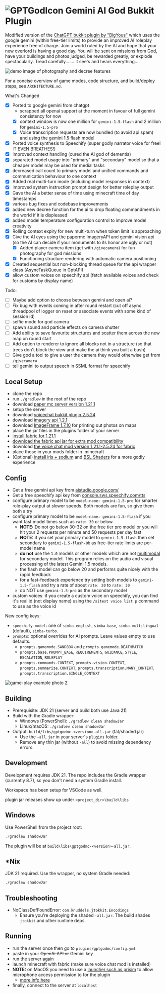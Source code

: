 # ![GPTGodIcon](./gemini64x64.png) Gemini AI God Bukkit Plugin
Modified version of the [ChatGPT bukkit plugin by "BigYous"](https://github.com/YOUSY0US3F/minecraft-gpt-god-plugin) which uses the google gemini (within free-tier limits) to provide an improved AI roleplay experience free of charge. Join a world ruled by the AI and hope that your new overlord is having a good day. You will be sent on missions from God, have your buildings and photos judged, be rewarded greatly, or explode spectacularly. Tread carefully....... it see's and hears everything....

![demo image of photography and decree features](./demo_images/photography.png)

For a concise overview of game modes, code structure, and build/deploy steps, see `ARCHITECTURE.md`.

What's Changed:

- [x] Ported to google gemini from chatgpt
    - scrapped all openai support at the moment in favour of full gemini consistency for now
    - [x] context window is now one million for `gemini-1.5-flash` and 2 million for `gemini-1.5-pro`
    - [x] Voice transcription requests are now bundled (to avoid api spam) and using the gemini 1.5 flash model
    
- [x] Ported voice synthesis to Speechify (super godly narrator voice for free! IT EVEN BREATHES!)
- [x] Improved context handling (cured the AI god of dementia)
- [x] separated model usage into "primary" and "secondary" model so that a cheaper model may be used for medial tasks
- [x] decreased call count to primary model and unified commands and communication behaviour to one context 
- [x] Added real multi-turn mode (including model responses in context)
- [x] Improved system instruction prompt design for better roleplay output
- [x] Gave the AI a better sense of time using minecraft time of day timestamps
- [x] various bug fixes and codebase improvements
- [x] added new decree function for the ai to drop floating commandments in the world if it is displeased
- [x] added model temperature configuration control to improve model creativity
- [x] Rolling context expiry for new multi-turn when token limit is approaching
- [x] Give the AI eyes using the papermc ImageryAPI and gemini vision api (so the AI can decide if your monuments to its honor are ugly or not)
  - [x] Added player camera item (get with `/givecamera`) for fun photography for god missions
  - [x] Functioning structure rendering with automatic camera positioning
- [x] Created sequential but non-blocking thread queue for the api wrapper class (AsyncTaskQueue in GptAPI)
- [x] allow custom voices on speechify api (fetch available voices and check for customs by display name)

Todo:

- [ ] Maybe add option to choose between gemini and open ai?
- [ ] Fix bug with events coming in after round restart (cut off async threadpool of logger on reset or associate events with some kind of session id)
- [ ] selfie mode for god camera
- [ ] spawn sound and particle effects on camera shutter
- [ ] Add ability to save favourite structures and scatter them across the new map on round start
- [ ] Add option to renderer to ignore all blocks not in a structure (so that trees don't block the view and make the ai think you built a bush)
- [ ] Give god a tool to give a user the camera they would otherwise get from `/givecamera`
- [ ] tell gemini to output speech in SSML format for speechify

## Local Setup

- clone the repo
- run `./gradlew` in the root of the repo
- download [paper mc server version 1.21.1](https://papermc.io/downloads/paper)
- setup the server
- download [voicechat bukkit plugin 2.5.24](https://modrinth.com/plugin/simple-voice-chat/version/bukkit-2.5.24)
- download [imagery api 1.2.1](https://github.com/jensjeflensje/minecraft_imagery/releases/tag/1.2.1)
- download [ImageFrame 1.7.10](https://hangar.papermc.io/LOOHP/ImageFrame/versions) for printing out photos on maps
- place the jar files in the plugins folder of your server
- [install fabric for 1.21.1](https://fabricmc.net/use/installer/)
- [download the fabric api jar for extra mod compatibility](https://www.curseforge.com/minecraft/mc-mods/fabric-api/files/5848063)
- download [the voice chat mod version 1.21.1-2.5.24 for fabric](https://modrinth.com/plugin/simple-voice-chat/version/fabric-1.21.4-2.5.24)
- place those in your mods folder in .minecraft
- (Optional) [install iris + sodium](https://www.irisshaders.dev/) and [BSL Shaders](https://www.curseforge.com/minecraft/shaders/bsl-shaders) for a more godly experience

## Config
- Get a free gemini api key from [aistudio.google.com/](https://aistudio.google.com/)
- Get a free speechify api key from [console.sws.speechify.com/tts](https://console.sws.speechify.com/tts)
- configure primary model to be `model-name: gemini-1.5-pro` for smarter role-play output at slower speeds. Both models are fun, so give them both a try
- configure primary model to be `model-name: gemini-1.5-flash` if you want fast model times such as `rate: 30` or below.
    - **NOTE:** Do not go below 30-32 on the free tier pro model or you will hit your 2 requests per minute and 50 requests per day fast
    - **NOTE:** if you set your primary model to `gemini-1.5-flash` then set secondary to `gemini-1.5-flash-8b` as free-tier rate limits are per-model name
    - **do not** use the `1.0` models or other models which are not [multimodal](https://cloud.google.com/use-cases/multimodal-ai) for secondary model. This program relies on the audio and visual processing of the latest Gemini 1.5 models.
    - the flash model can go below 20 and performs quite nicely with the rapid feedback
    - for a fast-feedback experience try setting both models to `gemini-1.5-flash` and try a rate of about `rate: 20` to `rate: 30`
    - do NOT use `gemini-1.5-pro` as the secondary model
- custom voices: if you create a custom voice on speechify, you can find it's real id (not display name) using the `/aitest voice list p` command to use as the voice id

New config keys:
- `speechify-model`: one of `simba-english`, `simba-base`, `simba-multilingual` (default), `simba-turbo`.
- `prompts`: optional overrides for AI prompts. Leave values empty to use defaults.
  - `prompts.gamemode.SANDBOX` and `prompts.gamemode.DEATHMATCH`
  - `prompts.base.PROMPT_BASE`, `REQUIREMENTS`, `GUIDANCE`, `STYLE`, `ESCALATION`, `ROLEPLAY`
  - `prompts.commands.CONTEXT`, `prompts.vision.CONTEXT`, `prompts.summarize.CONTEXT`,
    `prompts.transcription.MANY_CONTEXT`, `prompts.transcription.SINGLE_CONTEXT`

![game-play example photo 2](./demo_images/god_hates_me.png)

## Building

- Prerequisite: JDK 21 (server and build both use Java 21)
- Build with the Gradle wrapper:
  - Windows (PowerShell): `./gradlew clean shadowJar`
  - Linux/macOS: `./gradlew clean shadowJar`
- Output: `build/libs/gptgodmc-<version>-all.jar` (fat/shaded jar)
  - Use the `-all.jar` in your server's `plugins` folder.
  - Remove any thin jar (without `-all`) to avoid missing dependency errors.

## Development

Development requires JDK 21. The repo includes the Gradle wrapper (currently 8.7), so you don't need a system Gradle install.

Workspace has been setup for VSCode as well.

plugin jar releases show up under `<project_dir>\build\libs`

## Windows
Use PowerShell from the project root:
```powershell
./gradlew shadowJar
```
The plugin will be at `build\libs\gptgodmc-<version>-all.jar`.

## *Nix

JDK 21 required. Use the wrapper, no system Gradle needed:

```bash
./gradlew shadowJar
```

## Troubleshooting

- NoClassDefFoundError: `com.knuddels.jtokkit.Encodings`
  - Ensure you're deploying the shaded `-all.jar`. The build shades `jtokkit` and other runtime deps.

## Running

- run the server once then go to `plugins/gptgodmc/config.yml`
- paste in your ~~OpenAi API or~~ Gemini key
- run the server again
- launch minecraft with fabric (make sure voice chat mod is installed)
- **NOTE:** on MacOS you need to use a [launcher such as prisim](https://prismlauncher.org/) to allow microphone access permission to for the plugin
  - [more info here](https://modrepo.de/minecraft/voicechat/wiki/macos)
- finally, connect to the server at `localhost`

